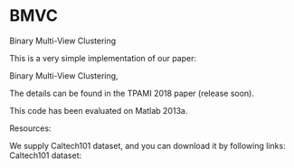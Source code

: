 # BMVC
Binary Multi-View Clustering

This is a very simple implementation of our paper:

Binary Multi-View Clustering, 

The details can be found in the TPAMI 2018 paper (release soon). 

This code has been evaluated on Matlab 2013a.

Resources:

We supply Caltech101 dataset, and you can download it by following links: Caltech101 dataset: 
